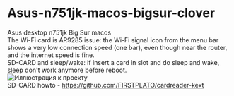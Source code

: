 # Asus-n751jk-macos-bigsur-clover
Asus desktop n751jk Big Sur macos <br>
The Wi-Fi card is AR9285 issue: the Wi-Fi signal icon from the menu bar shows a very low connection speed (one bar), even though near the router, and the internet speed is fine. <br>
SD-CARD and sleep/wake: if insert a card in slot and do sleep and wake, sleep don't work anymore before reboot.<br>
![Иллюстрация к проекту](https://github.com/DeonisK/Asus-n751jk-macos-bigsur-clover/blob/b2ce507378b73dc9b1e8e8ea0fca93cf7cac722a/AsusN751JK.jpg)<br>
SD-CARD howto - https://github.com/FIRSTPLATO/cardreader-kext

